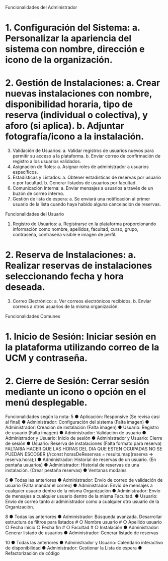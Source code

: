 Funcionalidades del Administrador
# 1. Configuración del Sistema: a. Personalizar la apariencia del sistema con nombre, dirección e icono de la organización.
# 2. Gestión de Instalaciones: a. Crear nuevas instalaciones con nombre, disponibilidad horaria, tipo de reserva (individual o colectiva), y aforo (si aplica). b. Adjuntar fotografía/icono a la instalación.
3. Validación de Usuarios:
a. Validar registros de usuarios nuevos para permitir su acceso a la plataforma.
b. Enviar correo de confirmación de registro a los usuarios validados.
4. Asignación de Roles: a. Asignar roles de administrador a usuarios específicos.
5. Estadísticas y Listados:
a. Obtener estadísticas de reservas por usuario o por facultad.
b. Generar listados de usuarios por facultad.
6. Comunicación Interna:
a. Enviar mensajes a usuarios a través de un buzón de correo interno.
7. Gestión de lista de espera:
a. Se enviará una notificación al primer usuario de la lista cuando haya habido alguna cancelación de reservas.

Funcionalidades del Usuario
1. Registro de Usuarios: a. Registrarse en la plataforma proporcionando información como nombre, apellidos, facultad, curso, grupo, contraseña, contraseña visible e imagen de perfil.
# 2. Reserva de Instalaciones: a. Realizar reservas de instalaciones seleccionando fecha y hora deseada.
3. Correo Electrónico: a. Ver correos electrónicos recibidos. b. Enviar correos a otros usuarios de la misma organización.

Funcionalidades Comunes
# 1. Inicio de Sesión: Iniciar sesión en la plataforma utilizando correo de la UCM y contraseña.
# 2. Cierre de Sesión: Cerrar sesión mediante un icono o opción en el menú desplegable.


Funcionalidades según la nota:
5
● Aplicación: Responsive (Se revisa casi al final)
● Administrador: Configuración del sistema (Falta imagen)
● Administrador: Creación de instalación (Falta imagen)
● Usuario: Registro de usuario (Falta imagen)
● Administrador: Validación de usuario
● Administrador y Usuario: Inicio de sesión
● Administrador y Usuario: Cierre de sesión
● Usuario: Reserva de instalaciones (Falta formato para reserva) FALTARIA HACER QUE LAS HORAS DEL DIA QUE ESTEN OCUPADAS NO SE PUEDAN ESCOGER (//const horasDeReservas = results.map(reserva => reserva.hora);)
● Administrador: Historial de reservas de un usuario. (En pentaña usuarios)
● Administrador: Historial de reservas de una instalación. (Crear pestaña reservas)
● Ventanas modales

6
● Todas las anteriores
● Administrador: Envío de correo de validación de usuario (Falta mandar el correo)
● Administrador: Envío de mensajes a cualquier usuario dentro de la misma Organización
● Administrador: Envío de mensajes a cualquier usuario dentro de la misma Facultad.
● Usuario: Envío de correo tanto al administrador como a cualquier otro usuario de la Organización.

8
● Todas las anteriores
● Administrador: Búsqueda avanzada. Desarrollar estructura de filtros para listados
    # ○ Nombre usuario
    # ○ Apellido usuario
    ○ Fecha inicio
    ○ Fecha fin
    # ○ Facultad
    # ○ Instalación
● Administrador: Generar listado de usuarios
● Administrador: Generar listado de reservas

10
● Todas las anteriores
● Administrador y Usuario: Calendario interactivo de disponibilidad
● Administrador: Gestionar la Lista de espera
● Refactorización de código
